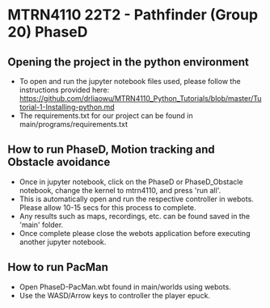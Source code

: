 # MTRN4110 22T2 - Pathfinder (Group 20) PhaseD

## Opening the project in the python environment

- To open and run the jupyter notebook files used, please follow the instructions provided here: https://github.com/drliaowu/MTRN4110_Python_Tutorials/blob/master/Tutorial-1-Installing-python.md
- The requirements.txt for our project can be found in main/programs/requirements.txt

## How to run PhaseD, Motion tracking and Obstacle avoidance

- Once in jupyter notebook, click on the PhaseD or PhaseD_Obstacle notebook, change the kernel to mtrn4110, and press 'run all'.
- This is automatically open and run the respective controller in webots. Please allow 10-15 secs for this process to complete. 
- Any results such as maps, recordings, etc. can be found saved in the 'main' folder.
- Once complete please close the webots application before executing another jupyter notebook.

## How to run PacMan

- Open PhaseD-PacMan.wbt found in main/worlds using webots.
- Use the WASD/Arrow keys to controller the player epuck.
